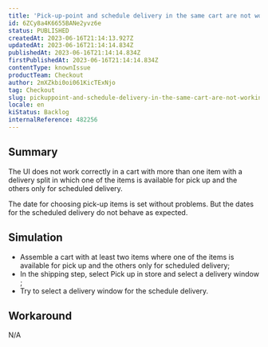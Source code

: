 ```yaml
---
title: 'Pick-up-point and schedule delivery in the same cart are not working correctly'
id: 6ZCy8a4K6655BANe2yvz6e
status: PUBLISHED
createdAt: 2023-06-16T21:14:13.927Z
updatedAt: 2023-06-16T21:14:14.834Z
publishedAt: 2023-06-16T21:14:14.834Z
firstPublishedAt: 2023-06-16T21:14:14.834Z
contentType: knownIssue
productTeam: Checkout
author: 2mXZkbi0oi061KicTExNjo
tag: Checkout
slug: pickuppoint-and-schedule-delivery-in-the-same-cart-are-not-working-correctly
locale: en
kiStatus: Backlog
internalReference: 482256
---
```


## Summary


The UI does not work correctly in a cart with more than one item with a delivery split in which one of the items is available for pick up and the others only for scheduled delivery.

The date for choosing pick-up items is set without problems. But the dates for the scheduled delivery do not behave as expected.


##

## Simulation



- Assemble a cart with at least two items where one of the items is available for pick up and the others only for scheduled delivery;
- In the shipping step, select Pick up in store and select a delivery window ;
- Try to select a delivery window for the schedule delivery.


##

## Workaround


N/A




